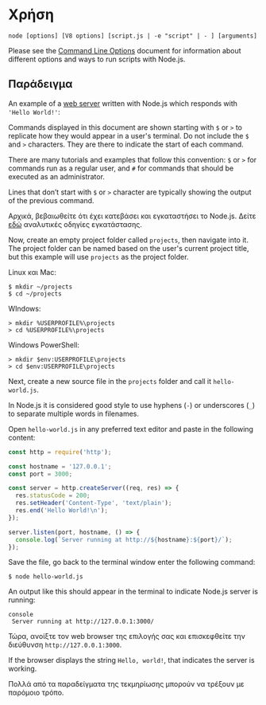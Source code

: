 # Χρήση

<!--introduced_in=v0.10.0-->

<!--type=misc-->

`node [options] [V8 options] [script.js | -e "script" | - ] [arguments]`

Please see the [Command Line Options](cli.html#cli_command_line_options) document for information about different options and ways to run scripts with Node.js.

## Παράδειγμα

An example of a [web server](http.html) written with Node.js which responds with `'Hello World!'`:

Commands displayed in this document are shown starting with `$` or `>` to replicate how they would appear in a user's terminal. Do not include the `$` and `>` characters. They are there to indicate the start of each command.

There are many tutorials and examples that follow this convention: `$` or `>` for commands run as a regular user, and `#` for commands that should be executed as an administrator.

Lines that don’t start with `$` or `>` character are typically showing the output of the previous command.

Αρχικά, βεβαιωθείτε ότι έχει κατεβάσει και εγκαταστήσει το Node.js. Δείτε [εδώ](https://nodejs.org/en/download/package-manager/) αναλυτικές οδηγίες εγκατάστασης.

Now, create an empty project folder called `projects`, then navigate into it. The project folder can be named based on the user's current project title, but this example will use `projects` as the project folder.

Linux και Mac:

```console
$ mkdir ~/projects
$ cd ~/projects
```

WIndows:

```console
> mkdir %USERPROFILE%\projects
> cd %USERPROFILE%\projects
```

Windows PowerShell:

```console
> mkdir $env:USERPROFILE\projects
> cd $env:USERPROFILE\projects
```

Next, create a new source file in the `projects` folder and call it `hello-world.js`.

In Node.js it is considered good style to use hyphens (`-`) or underscores (`_`) to separate multiple words in filenames.

Open `hello-world.js` in any preferred text editor and paste in the following content:

```js
const http = require('http');

const hostname = '127.0.0.1';
const port = 3000;

const server = http.createServer((req, res) => {
  res.statusCode = 200;
  res.setHeader('Content-Type', 'text/plain');
  res.end('Hello World!\n');
});

server.listen(port, hostname, () => {
  console.log(`Server running at http://${hostname}:${port}/`);
});
```

Save the file, go back to the terminal window enter the following command:

```console
$ node hello-world.js
```

An output like this should appear in the terminal to indicate Node.js server is running:

    console
     Server running at http://127.0.0.1:3000/

Τώρα, ανοίξτε τον web browser της επιλογής σας και επισκεφθείτε την διεύθυνση `http://127.0.0.1:3000`.

If the browser displays the string `Hello, world!`, that indicates the server is working.

Πολλά από τα παραδείγματα της τεκμηρίωσης μπορούν να τρέξουν με παρόμοιο τρόπο.